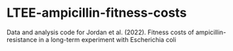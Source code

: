 # LTEE-ampicillin-fitness-costs
Data and analysis code for Jordan et al. (2022). Fitness costs of ampicillin-resistance in a long-term experiment with Escherichia coli

